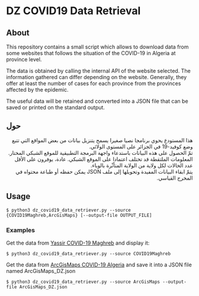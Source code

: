 # DZ COVID19 Data Retrieval

## About

This repository contains a small script which allows to download
data from some websites that follows the situation of the COVID-19
in Algeria at province level.

The data is obtained by calling the internal API of the website
selected. The information gathered can differ depending on the
website. Generally, they offer at least the number of cases for
each province from the provinces affected by the epidemic.

The useful data will be retained and converted into a JSON file
that can be saved or printed on the standard output.

## <span dir='rtl'>حول</span>

<div dir="rtl">
هذا المستودع يحوي برنامجا نصيا صغيرا يسمح يتنزيل بيانات من بعض المواقع التي تتبع وضع
كوفيد-19 في الجزائر على المستوى الولائي.
</div>

<div dir="rtl">
تمّ الحصول على هذه البيانات باستدعاء واجهة البرمجة التطبيقية للموقع الشبكي المختار. المعلومات الملتقطة
قد تختلف اعتمادا على الموقع الشبكي. عادة، يوفرون على الأقل عدد الحالات لكل ولاية من الولاية المتأثّرة
بالوباء.
</div>

<div dir="rtl">
يتمّ ابقاء البيانات المفيدة وتحويلها إلى ملف JSON يمكن حفظه أو طباعة محتواه في المخرج القياسي.
</div>

## Usage

```
$ python3 dz_covid19_data_retriever.py --source {COVID19Maghreb,ArcGisMaps} [--output-file OUTPUT_FILE]
```

### Examples

Get the data from [Yassir COVID-19 Maghreb](http://www.covid19-maghreb.live/)
and display it:

```
$ python3 dz_covid19_data_retriever.py --source COVID19Maghreb
```

Get the data from [ArcGisMaps COVID-19 Algeria](https://abdelghafour.maps.arcgis.com/apps/opsdashboard/index.html?fbclid=IwAR06TyO9BGI6r-V1yJ8JSgda-56rbO4o0rp3-l0-SmNeJJ_JD_q3Fb0mVBo#/ad57a9371f6a4bf7b1b7881be4cdb8ae)
and save it into a JSON file named ArcGisMaps_DZ.json

```
$ python3 dz_covid19_data_retriever.py --source ArcGisMaps --output-file ArcGisMaps_DZ.json
```
